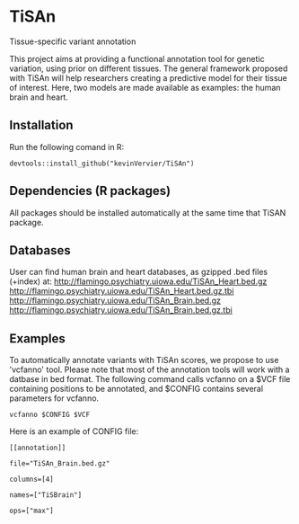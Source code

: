# TiSAn
Tissue-specific variant annotation

This project aims at providing a functional annotation tool for genetic variation, using prior on different tissues.
The general framework proposed with TiSAn will help researchers creating a predictive model for their tissue of interest.
Here, two models are made available as examples: the human brain and heart.

## Installation 
Run the following comand in R:

`devtools::install_github("kevinVervier/TiSAn")`

## Dependencies (R packages)
All packages should be installed automatically at the same time that TiSAN package.

## Databases
User can find human brain and heart databases, as gzipped .bed files (+index) at: 
http://flamingo.psychiatry.uiowa.edu/TiSAn_Heart.bed.gz
http://flamingo.psychiatry.uiowa.edu/TiSAn_Heart.bed.gz.tbi
http://flamingo.psychiatry.uiowa.edu/TiSAn_Brain.bed.gz
http://flamingo.psychiatry.uiowa.edu/TiSAn_Brain.bed.gz.tbi

## Examples
To automatically annotate variants with TiSAn scores, we propose to use 'vcfanno' tool. Please note that most of the annotation tools will work with a datbase in bed format.
The following command calls vcfanno on a $VCF file containing positions to be annotated, and $CONFIG contains several parameters for vcfanno.

`vcfanno $CONFIG $VCF` 

Here is an example of CONFIG file:

`[[annotation]]`

`file="TiSAn_Brain.bed.gz"`

`columns=[4]`

`names=["TiSBrain"]`

`ops=["max"]`


